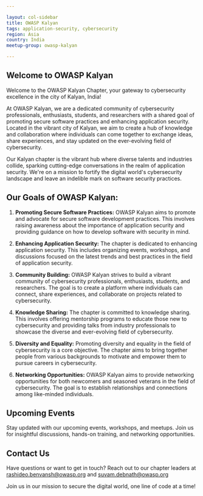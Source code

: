 ```yaml
---

layout: col-sidebar
title: OWASP Kalyan
tags: application-security, cybersecurity
region: Asia
country: India
meetup-group: owasp-kalyan

---
```


## Welcome to OWASP Kalyan

Welcome to the OWASP Kalyan Chapter, your gateway to cybersecurity excellence in the city of Kalyan, India!

At OWASP Kalyan, we are a dedicated community of cybersecurity professionals, enthusiasts, students, and researchers with a shared goal of promoting secure software practices and enhancing application security. Located in the vibrant city of Kalyan, we aim to create a hub of knowledge and collaboration where individuals can come together to exchange ideas, share experiences, and stay updated on the ever-evolving field of cybersecurity.

Our Kalyan chapter is the vibrant hub where diverse talents and industries collide, sparking cutting-edge conversations in the realm of application security. We're on a mission to fortify the digital world's cybersecurity landscape and leave an indelible mark on software security practices.

## Our Goals of OWASP Kalyan:

1. **Promoting Secure Software Practices:** OWASP Kalyan aims to promote and advocate for secure software development practices. This involves raising awareness about the importance of application security and providing guidance on how to develop software with security in mind.

2. **Enhancing Application Security:** The chapter is dedicated to enhancing application security. This includes organizing events, workshops, and discussions focused on the latest trends and best practices in the field of application security.

3. **Community Building:** OWASP Kalyan strives to build a vibrant community of cybersecurity professionals, enthusiasts, students, and researchers. The goal is to create a platform where individuals can connect, share experiences, and collaborate on projects related to cybersecurity.

4. **Knowledge Sharing:** The chapter is committed to knowledge sharing. This involves offering mentorship programs to educate those new to cybersecurity and providing talks from industry professionals to showcase the diverse and ever-evolving field of cybersecurity.

5. **Diversity and Equality:** Promoting diversity and equality in the field of cybersecurity is a core objective. The chapter aims to bring together people from various backgrounds to motivate and empower them to pursue careers in cybersecurity.

6. **Networking Opportunities:** OWASP Kalyan aims to provide networking opportunities for both newcomers and seasoned veterans in the field of cybersecurity. The goal is to establish relationships and connections among like-minded individuals.

## Upcoming Events

Stay updated with our upcoming events, workshops, and meetups. Join us for insightful discussions, hands-on training, and networking opportunities.

## Contact Us

Have questions or want to get in touch? Reach out to our chapter leaders at [rashideo.benvansh@owasp.org](mailto:rashideo.benvansh@owasp.org) and [suvam.debnath@owasp.org](mailto:suvam.debnath@owasp.org) 

Join us in our mission to secure the digital world, one line of code at a time!
